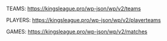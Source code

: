 TEAMS: https://kingsleague.pro/wp-json/wp/v2/teams

PLAYERS: https://kingsleague.pro/wp-json/wp/v2/playerteams

GAMES: https://kingsleague.pro/wp-json/wp/v2/matches